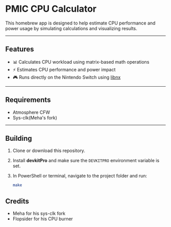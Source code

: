 # PMIC CPU Calculator

This homebrew app is designed to help estimate CPU performance and power usage by simulating calculations and visualizing results.

---

## Features

- 📊 Calculates CPU workload using matrix-based math operations  
- ⚡ Estimates CPU performance and power impact  
- 🎮 Runs directly on the Nintendo Switch using [libnx](https://github.com/switchbrew/libnx)  

---

## Requirements

- Atmosphere CFW
- Sys-clk(Meha's fork)
---

## Building

1. Clone or download this repository.  
2. Install **devkitPro** and make sure the `DEVKITPRO` environment variable is set.  
3. In PowerShell or terminal, navigate to the project folder and run:

   ```sh
   make
## Credits
- Meha for his sys-clk fork
- Flopsider for his CPU burner
  
